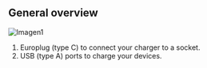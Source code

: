 ## General overview

![Imagen1](http://static.energysistem.com/images/manuals/44463/5a4ca24441806.jpg)

1. Europlug (type C) to connect your charger to a socket.
2. USB (type A) ports to charge your devices.

